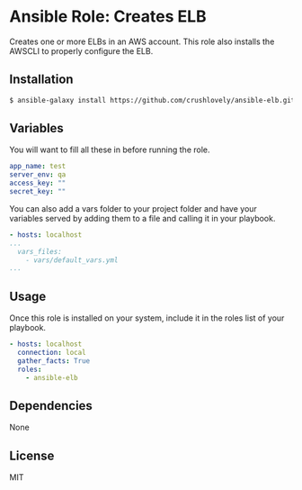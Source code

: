 # Ansible Role: Creates ELB

Creates one or more ELBs in an AWS account.  This role also installs the AWSCLI to properly configure the ELB.

## Installation

``` bash
$ ansible-galaxy install https://github.com/crushlovely/ansible-elb.git
```
## Variables

You will want to fill all these in before running the role.

``` yaml
app_name: test
server_env: qa
access_key: ""
secret_key: ""
```
You can also add a vars folder to your project folder and have your variables served by adding them to a file and calling it in your playbook.

```yaml
- hosts: localhost
...
  vars_files:
    - vars/default_vars.yml
...
```
## Usage

Once this role is installed on your system, include it in the roles list of your playbook.

``` yaml
- hosts: localhost
  connection: local
  gather_facts: True
  roles:
    - ansible-elb
```

## Dependencies

None

## License

MIT
